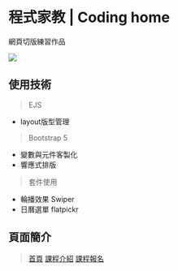 
# 程式家教 | Coding home
網頁切版練習作品

![](https://i.imgur.com/hUiPll0.png)


## 使用技術
> EJS
  * layout版型管理
> Bootstrap 5 
  * 變數與元件客製化
  * 響應式排版
> 套件使用
  * 輪播效果 Swiper
  * 日曆選單 flatpickr 

## 頁面簡介

> [首頁](https://iamamberhh.github.io/week6_coding_home/)
> [課程介紹](https://iamamberhh.github.io/week6_coding_home/course-detail.html)
> [課程報名](https://iamamberhh.github.io/week6_coding_home/sign-up.html)

